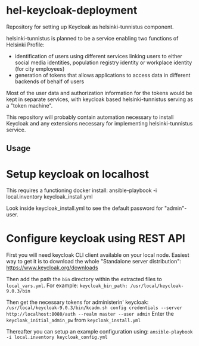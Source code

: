 # hel-keycloak-deployment

Repository for setting up Keycloak as helsinki-tunnistus component.

helsinki-tunnistus is planned to be a service enabling two functions of Helsinki Profile:
* identification of users using different services linking users to either social media identities, population registry identity or workplace identity (for city employees)
* generation of tokens that allows applications to access data in different backends of behalf of users

Most of the user data and authorization information for the tokens would be kept in separate services, with keycloak based helsinki-tunnistus serving as a "token machine".

This repository will probably contain automation necessary to install Keycloak and any extensions necessary for implementing helsinki-tunnistus service.

## Usage

# Setup keycloak on localhost

This requires a functioning docker install:
ansible-playbook -i local.inventory keycloak_install.yml

Look inside keycloak_install.yml to see the default password for
"admin"-user.

# Configure keycloak using REST API

First you will need keycloak CLI client available on your local node.
Easiest way to get it is to download the whole "Standalone server
distribution": https://www.keycloak.org/downloads

Then add the path the `bin` directory within the extracted files to
`local_vars.yml`. For example:
`keycloak_bin_path: /usr/local/keycloak-9.0.3/bin`

Then get the necessary tokens for administerin' keycloak:
`/usr/local/keycloak-9.0.3/bin/kcadm.sh config credentials --server http://localhost:8080/auth --realm master --user admin`
Enter the `keycloak_initial_admin_pw` from `keycloak_install.yml`

Thereafter you can setup an example configuration using:
`ansible-playbook -i local.inventory keycloak_config.yml`

